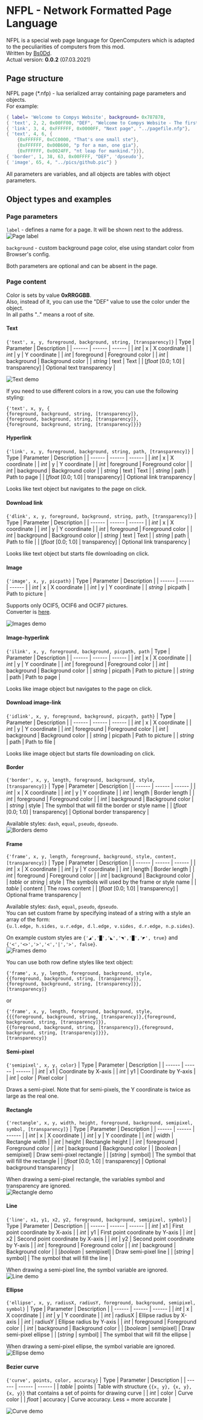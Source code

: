 # NFPL - Network Formatted Page Language
NFPL is a special web page language for OpenComputers which is adapted to the peculiarities of computers from this mod.  
Written by [Bs0Dd](https://github.com/Bs0Dd).  
Actual version: **0.0.2** (07.03.2021)
## Page structure  
NFPL page (*.nfp) - lua serialized array containing page parameters and objects.  
For example:
```lua
{ label= 'Welcome to Compys Website', background= 0x787878,
{ 'text', 2, 2, 0x00FF00, "DEF", "Welcome to Compys Website - The first on-line page for OpenComputers"},
{ 'link', 3, 4, 0xFFFFFF, 0x0000FF, "Next page", "../pagefile.nfp"},
{ 'text', 4, 6, {
	{0xFFFFFF, 0xCC0000, "That's one small ste"},
	{0xFFFFFF, 0x00B600, "p for a man, one gia"},
	{0xFFFFFF, 0x0024FF, "nt leap for mankind."}}},
{ 'border', 1, 38, 63, 0x00FFFF, "DEF", 'dpseudo'},
{ 'image', 65, 4, "../pics/github.pic"} }
```
All parameters are variables, and all objects are tables with object parameters.
## Object types and examples
### Page parameters
`label` - defines a name for a page. It will be shown next to the address.  
![Page label](https://i.imgur.com/DKDD0nN.png)  
	
`background` - custom background page color, else using standart color from Browser's config.

Both parameters are optional and can be absent in the page.
### Page content
Сolor is sets by value **0xRRGGBB**.  
Also, instead of it, you can use the "DEF" value to use the color under the object.  
In all paths ".." means a root of site.
#### Text 
`{'text', x, y, foreground, background, string, [transparency]}`
| Type | Parameter | Description |
| ------ | ------ | ------ |
| *int* | x | X coordinate |
| *int* | y | Y coordinate |
| *int* | foreground | Foreground color |
| *int* | background | Background color |
| *string* | text | Text |
| [*float* [0.0; 1.0] | transparency] | Optional text transparency |  

![Text demo](https://i.imgur.com/eEEbbS6.png) 

If you need to use different colors in a row, you can use the following styling:
```
{'text', x, y, {
{foreground, background, string, [transparency]},
{foreground, background, string, [transparency]},
{foreground, background, string, [transparency]}}}
```
#### Hyperlink
`{'link', x, y, foreground, background, string, path, [transparency]}`
| Type | Parameter | Description |
| ------ | ------ | ------ |
| *int* | x | X coordinate |
| *int* | y | Y coordinate |
| *int* | foreground | Foreground color |
| *int* | background | Background color |
| *string* | text | Text |
| *string* | path | Path to page |
| [*float* [0.0; 1.0] | transparency] | Optional link transparency |  

Looks like text object but navigates to the page on click.
#### Download link
`{'dlink', x, y, foreground, background, string, path, [transparency]}`
| Type | Parameter | Description |
| ------ | ------ | ------ |
| *int* | x | X coordinate |
| *int* | y | Y coordinate |
| *int* | foreground | Foreground color |
| *int* | background | Background color |
| *string* | text | Text |
| *string* | path | Path to file |
| [*float* [0.0; 1.0] | transparency] | Optional link transparency |  

Looks like text object but starts file downloading on click.
#### Image
`{'image', x, y, picpath}`
| Type | Parameter | Description |
| ------ | ------ | ------ |
| *int* | x | X coordinate |
| *int* | y | Y coordinate |
| *string* | picpath | Path to picture |  

Supports only OCIF5, OCIF6 and OCIF7 pictures.  
Converter is [here](https://github.com/IgorTimofeev/OCIFImageConverter).

![Images demo](https://i.imgur.com/aDfnjtb.png) 
#### Image-hyperlink
`{'ilink', x, y, foreground, background, picpath, path`
| Type | Parameter | Description |
| ------ | ------ | ------ |
| *int* | x | X coordinate |
| *int* | y | Y coordinate |
| *int* | foreground | Foreground color |
| *int* | background | Background color |
| *string* | picpath | Path to picture |
| *string* | path | Path to page |

Looks like image object but navigates to the page on click.
#### Download image-link
`{'idlink', x, y, foreground, background, picpath, path}`
| Type | Parameter | Description |
| ------ | ------ | ------ |
| *int* | x | X coordinate |
| *int* | y | Y coordinate |
| *int* | foreground | Foreground color |
| *int* | background | Background color |
| *string* | picpath | Path to picture |
| *string* | path | Path to file |

Looks like image object but starts file downloading on click.
#### Border
`{'border', x, y, length, foreground, background, style, [transparency]}`
| Type | Parameter | Description |
| ------ | ------ | ------ |
| *int* | x | X coordinate |
| *int* | y | Y coordinate |
| *int* | length | Border length |
| *int* | foreground | Foreground color |
| *int* | background | Background color |
| *string* | style | The symbol that will fill the border or style name |
| [*float* [0.0; 1.0] | transparency] | Optional border transparency |  

Available styles: `dash`, `equal`, `pseudo`, `dpseudo`.  
![Borders demo](https://i.imgur.com/F9V4hkb.png)
#### Frame
`{'frame', x, y, length, foreground, background, style, content, [transparency]}`
| Type | Parameter | Description |
| ------ | ------ | ------ |
| *int* | x | X coordinate |
| *int* | y | Y coordinate |
| *int* | length | Border length |
| *int* | foreground | Foreground color |
| *int* | background | Background color |
| *table* or *string* | style | The symbols will used by the frame or style name |
| *table* | content | The rows content |
| [*float* [0.0; 1.0] | transparency] | Optional frame transparency |  

Available styles: `dash`, `equal`, `pseudo`, `dpseudo`.  
You can set custom frame by specifying instead of a string with a style an array of the form:  
`{u.l.edge, h.sides, u.r.edge, d.l.edge, v.sides, d.r.edge, n.p.sides}`.  

On example custom styles are `{'◢','█','◣','◥','█','◤', true}` and `{'<','<>','>','<','|','>', false}`.  
![Frames demo](https://i.imgur.com/w872bqR.png)  

You can use both row define styles like text object:  
```
{'frame', x, y, length, foreground, background, style,
{{foreground, background, string, [transparency]},
{foreground, background, string, [transparency]}},
[transparency]}
```
or  
```
{'frame', x, y, length, foreground, background, style,
{{{foreground, background, string, [transparency]},{foreground, background, string, [transparency]}},
{{foreground, background, string, [transparency]},{foreground, background, string, [transparency]}}},
[transparency]}
```
#### Semi-pixel
`{'semipixel', x, y, color}`
| Type | Parameter | Description |
| ------ | ------ | ------ |
| *int* | x1 | Coordinate by X-axis |
| *int* | y1 | Coordinate by Y-axis |
| *int* | color | Pixel color |

Draws a semi-pixel. Note that for semi-pixels, the Y coordinate is twice as large as the real one.
#### Rectangle
`{'rectangle', x, y, width, height, foreground, background, semipixel, symbol, [transparency]}`
| Type | Parameter | Description |
| ------ | ------ | ------ |
| *int* | x | X coordinate |
| *int* | y | Y coordinate |
| *int* | width | Rectangle width |
| *int* | height | Rectangle height |
| *int* | foreground | Foreground color |
| *int* | background | Background color |
| [*boolean* | semipixel] | Draw semi-pixel rectangle |
| [*string* | symbol] | The symbol that will fill the rectangle |
| [*float* [0.0; 1.0] | transparency] | Optional background transparency |  

When drawing a semi-pixel rectangle, the variables symbol and transparency are ignored.  
![Rectangle demo](https://i.imgur.com/vxd8Wf5.png)
#### Line
`{'line', x1, y1, x2, y2, foreground, background, semipixel, symbol}`
| Type | Parameter | Description |
| ------ | ------ | ------ |
| *int* | x1 | First point coordinate by X-axis |
| *int* | y1 | First point coordinate by Y-axis |
| *int* | x2 | Second point coordinate by X-axis |
| *int* | y2 | Second point coordinate by Y-axis |
| *int* | foreground | Foreground color |
| *int* | background | Background color |
| [*boolean* | semipixel] | Draw semi-pixel line |
| [*string* | symbol] | The symbol that will fill the line |

When drawing a semi-pixel line, the symbol variable are ignored.  
![Line demo](https://i.imgur.com/EMjDmeL.png)
#### Ellipse
`{'ellipse', x, y, radiusX, radiusY, foreground, background, semipixel, symbol}`
| Type | Parameter | Description |
| ------ | ------ | ------ |
| *int* | x | X coordinate |
| *int* | y | Y coordinate |
| *int* | radiusX | Ellipse radius by X-axis |
| *int* | radiusY | Ellipse radius by Y-axis |
| *int* | foreground | Foreground color |
| *int* | background | Background color |
| [*boolean* | semipixel] | Draw semi-pixel ellipse |
| [*string* | symbol] | The symbol that will fill the ellipse |  

When drawing a semi-pixel ellipse, the symbol variable are ignored.  
![Ellipse demo](https://i.imgur.com/k1F7eea.png)
#### Bezier curve
`{'curve', points, color, accuracy}`
| Type | Parameter | Description |
| ------ | ------ | ------ |
| *table* | points | Table with structure ```{{x, y}, {x, y}, {x, y}}``` that contains a set of points for drawing curve |
| *int* | color | Curve color |
| *float* | accuracy | Curve accuracy. Less = more accurate |  

![Curve demo](https://i.imgur.com/XASgwcj.png)
